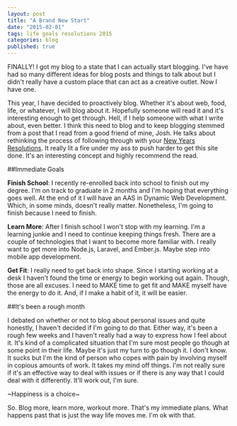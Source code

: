 ```yaml
---
layout: post
title: "A Brand New Start"
date: "2015-02-01"
tags: life goals resolutions 2015
categories: blog
published: true
---
```


FINALLY! I got my blog to a state that I can actually start blogging. I've have had so many different ideas for blog posts and things to talk about but I didn't really have a custom place that can act as a creative outlet. Now I have one.

This year, I have decided to proactively blog. Whether it's about web, food, life, or whatever, I will blog about it. Hopefully someone will read it and it's interesting enough to get through. Hell, if I help someone with what I write about, even better. I think this need to blog and to keep blogging stemmed from a post that I read from a good friend of mine, Josh. He talks about rethinking the process of following through with your [New Years Resolutions][07e306bd]. It really lit a fire under my ass to push harder to get this site done. It's an interesting concept and highly recommend the read.

##Immediate Goals

__Finish School__: I recently re-enrolled back into school to finish out my degree. I'm on track to graduate in 2 months and I'm hoping that everything goes well. At the end of it I will have an AAS in Dynamic Web Development. Which, in some minds, doesn't really matter. Nonetheless, I'm going to finish because I need to finish.

__Learn More__: After I finish school I won't stop with my learning. I'm a learning junkie and I need to continue keeping things fresh. There are a couple of technologies that I want to become more familiar with. I really want to get more into Node.js, Laravel, and Ember.js. Maybe step into mobile app development.

__Get Fit__: I really need to get back into shape. Since I starting working at a desk I haven't found the time or energy to begin working out again. Though, those are all excuses. I need to MAKE time to get fit and MAKE myself have the energy to do it. And, if I make a habit of it, it will be easier.

##It's been a rough month

I debated on whether or not to blog about personal issues and quite honestly, I haven't decided if I'm going to do that. Either way, it's been a rough few weeks and I haven't really had a way to express how I feel about it. It's kind of a complicated situation that I'm sure most people go though at some point in their life. Maybe it's just my turn to go though it. I don't know. It sucks but I'm the kind of person who copes with pain by involving myself in copious amounts of work. It takes my mind off things. I'm not really sure if it's an effective way to deal with issues or if there is any way that I could deal with it differently. It'll work out, I'm sure.

~Happiness is a choice~

So. Blog more, learn more, workout more. That's my immediate plans. What happens past that is just the way life moves me. I'm ok with that.

  [07e306bd]: https://medium.com/@joshuadoshua/theory-of-resolution-better-plan-for-new-years-resolutions-b4fb963bad5e "Better Plan For New Years Resolutions"

